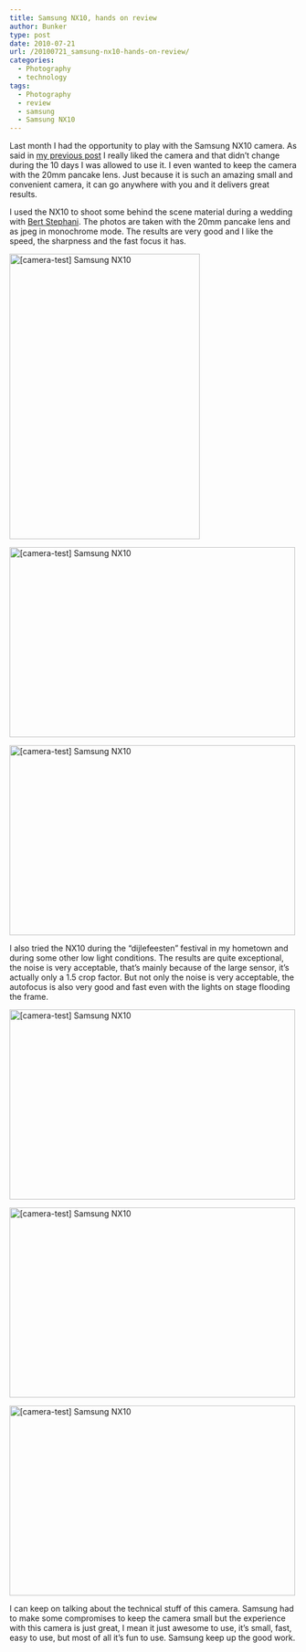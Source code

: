 ```yaml
---
title: Samsung NX10, hands on review
author: Bunker
type: post
date: 2010-07-21
url: /20100721_samsung-nx10-hands-on-review/
categories:
  - Photography
  - technology
tags:
  - Photography
  - review
  - samsung
  - Samsung NX10
---
```

Last month I had the opportunity to play with the Samsung NX10 camera. As said in [my previous post][1] I really liked the camera and that didn&#8217;t change during the 10 days I was allowed to use it. I even wanted to keep the camera with the 20mm pancake lens. Just because it is such an amazing small and convenient camera, it can go anywhere with you and it delivers great results.

I used the NX10 to shoot some behind the scene material during a wedding with [Bert Stephani][2]. The photos are taken with the 20mm pancake lens and as jpeg in monochrome mode. The results are very good and I like the speed, the sharpness and the fast focus it has.

[<img src="http://farm5.static.flickr.com/4141/4791201689_b7156075c9.jpg" width="333" height="500" alt="[camera-test] Samsung NX10" />][3]

[<img src="http://farm5.static.flickr.com/4095/4791202209_1e48ba34f7.jpg" width="500" height="333" alt="[camera-test] Samsung NX10" />][4]

[<img src="http://farm5.static.flickr.com/4119/4791203085_ab5304223e.jpg" width="500" height="333" alt="[camera-test] Samsung NX10" />][5]

I also tried the NX10 during the &#8220;dijlefeesten&#8221; festival in my hometown and during some other low light conditions. The results are quite exceptional, the noise is very acceptable, that&#8217;s mainly because of the large sensor, it&#8217;s actually only a 1.5 crop factor. But not only the noise is very acceptable, the autofocus is also very good and fast even with the lights on stage flooding the frame.

[<img src="http://farm5.static.flickr.com/4141/4791838302_4cc8a52c73.jpg" width="500" height="333" alt="[camera-test] Samsung NX10" />][6]

[<img src="http://farm5.static.flickr.com/4099/4791208367_978509c572.jpg" width="500" height="333" alt="[camera-test] Samsung NX10" />][7]

[<img src="http://farm5.static.flickr.com/4143/4791840000_dbb4c00656.jpg" width="500" height="333" alt="[camera-test] Samsung NX10" />][8]

I can keep on talking about the technical stuff of this camera. Samsung had to make some compromises to keep the camera small but the experience with this camera is just great, I mean it just awesome to use, it&#8217;s small, fast, easy to use, but most of all it&#8217;s fun to use. Samsung keep up the good work.

 [1]: http://www.achter.be/20100620_samsung-nx10/ "Samsung NX10"
 [2]: http://www.bertstephani.com
 [3]: http://www.flickr.com/photos/loneblackrider/4791201689/ "[camera-test] Samsung NX10 by PitsLamp photography, on Flickr"
 [4]: http://www.flickr.com/photos/loneblackrider/4791202209/ "[camera-test] Samsung NX10 by PitsLamp photography, on Flickr"
 [5]: http://www.flickr.com/photos/loneblackrider/4791203085/ "[camera-test] Samsung NX10 by PitsLamp photography, on Flickr"
 [6]: http://www.flickr.com/photos/loneblackrider/4791838302/ "[camera-test] Samsung NX10 by PitsLamp photography, on Flickr"
 [7]: http://www.flickr.com/photos/loneblackrider/4791208367/ "[camera-test] Samsung NX10 by PitsLamp photography, on Flickr"
 [8]: http://www.flickr.com/photos/loneblackrider/4791840000/ "[camera-test] Samsung NX10 by PitsLamp photography, on Flickr"